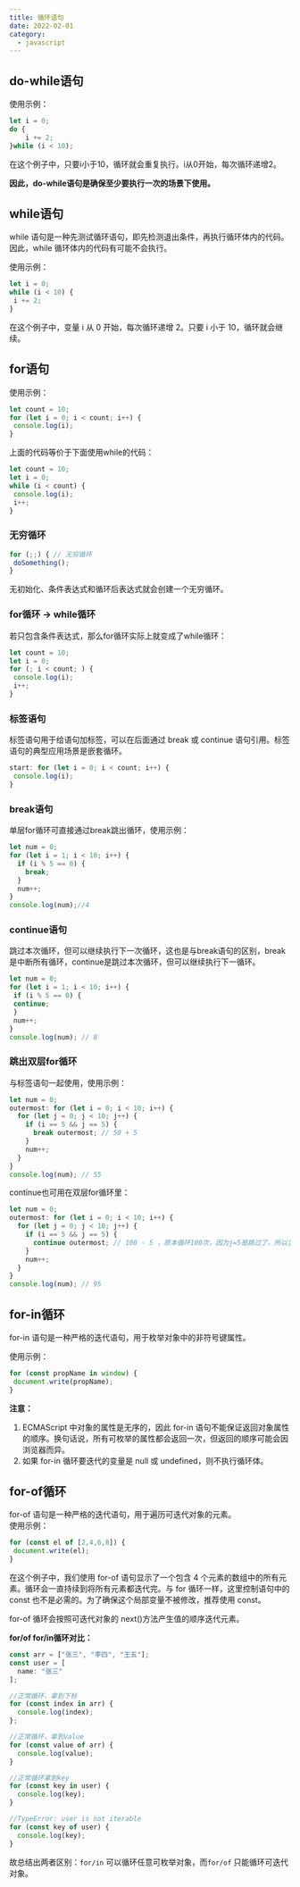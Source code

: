 ```yaml
---
title: 循环语句
date: 2022-02-01
category:
  - javascript
---
```


<!-- more -->

## do-while语句

使用示例：
```js
let i = 0;
do {
    i += 2;
}while (i < 10);
```
在这个例子中，只要i小于10，循环就会重复执行。i从0开始，每次循环递增2。

**因此，do-while语句是确保至少要执行一次的场景下使用。**


## while语句
while 语句是一种先测试循环语句，即先检测退出条件，再执行循环体内的代码。因此，while 循环体内的代码有可能不会执行。

使用示例：
```js
let i = 0;
while (i < 10) {
 i += 2;
} 
```
在这个例子中，变量 i 从 0 开始，每次循环递增 2。只要 i 小于 10，循环就会继续。

## for语句
使用示例：
```js
let count = 10;
for (let i = 0; i < count; i++) {
 console.log(i);
} 
```

上面的代码等价于下面使用while的代码：
```js
let count = 10;
let i = 0;
while (i < count) {
 console.log(i);
 i++;
}
```

### 无穷循环
```js
for (;;) { // 无穷循环
 doSomething();
} 
```
无初始化、条件表达式和循环后表达式就会创建一个无穷循环。

### for循环 -> while循环
若只包含条件表达式，那么for循环实际上就变成了while循环：
```js
let count = 10;
let i = 0;
for (; i < count; ) {
 console.log(i);
 i++;
}
```

### 标签语句
标签语句用于给语句加标签，可以在后面通过 break 或 continue 语句引用。标签语句的典型应用场景是嵌套循环。

```js
start: for (let i = 0; i < count; i++) {
 console.log(i);
}
```

### break语句
单层for循环可直接通过break跳出循环，使用示例：
```js
let num = 0;
for (let i = 1; i < 10; i++) {
  if (i % 5 == 0) {
    break;
  }
  num++;
}
console.log(num);//4
```

### continue语句
跳过本次循环，但可以继续执行下一次循环，这也是与break语句的区别，break是中断所有循环，continue是跳过本次循环，但可以继续执行下一循环。
```js
let num = 0;
for (let i = 1; i < 10; i++) {
 if (i % 5 == 0) {
 continue;
 }
 num++;
}
console.log(num); // 8 
```

### 跳出双层for循环
与标签语句一起使用，使用示例：
```js
let num = 0;
outermost: for (let i = 0; i < 10; i++) {
  for (let j = 0; j < 10; j++) {
    if (i == 5 && j == 5) {
      break outermost; // 50 + 5
    }
    num++;
  }
}
console.log(num); // 55
```

continue也可用在双层for循环里：
```js
let num = 0;
outermost: for (let i = 0; i < 10; i++) {
  for (let j = 0; j < 10; j++) {
    if (i == 5 && j == 5) {
      continue outermost; // 100 - 5 ，原本循环100次，因为j=5是跳过了，所以当i=5时，j=5~9都是没有进行循环的，少了5次
    }
    num++;
  }
}
console.log(num); // 95
```


## for-in循环
for-in 语句是一种严格的迭代语句，用于枚举对象中的非符号键属性。

使用示例：
```js
for (const propName in window) {
 document.write(propName);
}
```

**注意：**
1. ECMAScript 中对象的属性是无序的，因此 for-in 语句不能保证返回对象属性的顺序。换句话说，所有可枚举的属性都会返回一次，但返回的顺序可能会因浏览器而异。
2. 如果 for-in 循环要迭代的变量是 null 或 undefined，则不执行循环体。

## for-of循环
for-of 语句是一种严格的迭代语句，用于遍历可迭代对象的元素。  
使用示例：
```js
for (const el of [2,4,6,8]) {
 document.write(el);
} 
```
在这个例子中，我们使用 for-of 语句显示了一个包含 4 个元素的数组中的所有元素。循环会一直持续到将所有元素都迭代完。与 for 循环一样，这里控制语句中的 const 也不是必需的。为了确保这个局部变量不被修改，推荐使用 const。

for-of 循环会按照可迭代对象的 next()方法产生值的顺序迭代元素。



**for/of for/in循环对比：**
```js
const arr = ["张三", "李四", "王五"];
const user = [
  name: "张三"
];

//正常循环，拿到下标
for (const index in arr) {
  console.log(index);
};

//正常循环，拿到value
for (const value of arr) {
  console.log(value);
}

//正常循环拿到key
for (const key in user) {
  console.log(key);
}

//TypeError: user is not iterable
for (const key of user) {
  console.log(key);
}
```
故总结出两者区别：`for/in` 可以循环任意可枚举对象，而`for/of` 只能循环可迭代对象。


